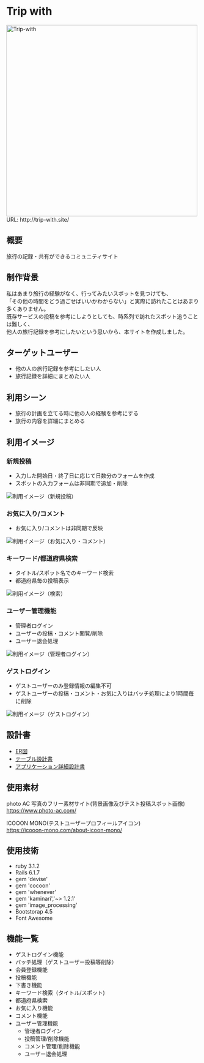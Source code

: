 # Trip with
<img width="500" alt="Trip-with" src="https://user-images.githubusercontent.com/110372008/198506175-9a02ede6-1568-4627-a75b-967f27a2d14d.png">
URL: http://trip-with.site/


## 概要
旅行の記録・共有ができるコミュニティサイト

## 制作背景
私はあまり旅行の経験がなく、行ってみたいスポットを見つけても、  
「その他の時間をどう過ごせばいいかわからない」と実際に訪れたことはあまり多くありません。  
既存サービスの投稿を参考にしようとしても、時系列で訪れたスポット追うことは難しく、  
他人の旅行記録を参考にしたいという思いから、本サイトを作成しました。

## ターゲットユーザー
* 他の人の旅行記録を参考にしたい人
* 旅行記録を詳細にまとめたい人

## 利用シーン
* 旅行の計画を立てる時に他の人の経験を参考にする
* 旅行の内容を詳細にまとめる

## 利用イメージ

### 新規投稿
- 入力した開始日・終了日に応じて日数分のフォームを作成
- スポットの入力フォームは非同期で追加・削除

![利用イメージ（新規投稿）](https://user-images.githubusercontent.com/110372008/198562468-db4f8439-411d-4778-a6ab-ad7acc336e35.gif)


### お気に入り/コメント
- お気に入り/コメントは非同期で反映

![利用イメージ（お気に入り・コメント）](https://user-images.githubusercontent.com/110372008/198698588-324bbd59-4dfc-4d9d-be13-d077d42ada56.gif)


### キーワード/都道府県検索
- タイトル/スポット名でのキーワード検索
- 都道府県毎の投稿表示

![利用イメージ（検索）](https://user-images.githubusercontent.com/110372008/198794237-1c3c23ac-8ccd-4cd8-950b-9a9cb6807c85.gif)


### ユーザー管理機能
- 管理者ログイン
- ユーザーの投稿・コメント閲覧/削除
- ユーザー退会処理

![利用イメージ（管理者ログイン）](https://user-images.githubusercontent.com/110372008/198794629-17023088-c2c8-4bfe-a1d8-278ac50affb3.gif)


### ゲストログイン
- ゲストユーザーのみ登録情報の編集不可
- ゲストユーザーの投稿・コメント・お気に入りはバッチ処理により1時間毎に削除

![利用イメージ（ゲストログイン）](https://user-images.githubusercontent.com/110372008/198694550-361d89e0-6f29-4c0d-9885-c5e116024b83.gif)





## 設計書
* [ER図](https://user-images.githubusercontent.com/110372008/198513579-8fdcea25-66e5-426f-9ec0-0a6dfcdc33ac.jpg)
* [テーブル設計書](https://docs.google.com/spreadsheets/d/1FHSMH2L4eSKR286_IrhDxSNT3yjUx_cm0HPaY5tvI9w/edit?usp=sharing)
* [アプリケーション詳細設計書](https://docs.google.com/spreadsheets/d/1YLHmrH8g3O1oFGjosCazGE7Yk2-a9kIMer0hazdTD8s/edit?usp=sharing)







## 使用素材
photo AC 写真のフリー素材サイト(背景画像及びテスト投稿スポット画像)  
https://www.photo-ac.com/  


ICOOON MONO(テストユーザープロフィールアイコン)  
https://icooon-mono.com/about-icoon-mono/



## 使用技術
- ruby 3.1.2
- Rails 6.1.7
- gem 'devise'
- gem 'cocoon'
- gem 'whenever'
- gem 'kaminari','~> 1.2.1'
- gem 'image_processing'
- Bootstorap 4.5
- Font Awesome



## 機能一覧
- ゲストログイン機能
- バッチ処理（ゲストユーザー投稿等削除）
- 会員登録機能
- 投稿機能
- 下書き機能
- キーワード検索（タイトル/スポット)
- 都道府県検索
- お気に入り機能
- コメント機能
- ユーザー管理機能
  - 管理者ログイン
  - 投稿管理/削除機能
  - コメント管理/削除機能
  - ユーザー退会処理
  
